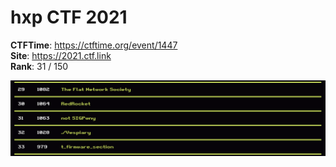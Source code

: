 # hxp CTF 2021

**CTFTime**: https://ctftime.org/event/1447 \
**Site**: https://2021.ctf.link \
**Rank**: 31 / 150

![rank](rank.png)
